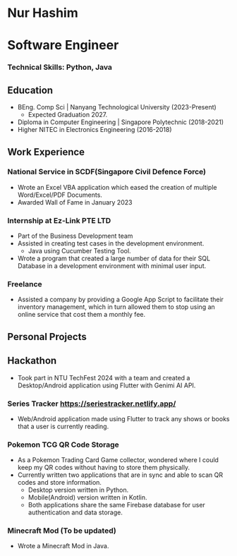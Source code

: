 # Nur Hashim

# Software Engineer

### Technical Skills: Python, Java



## Education
* BEng. Comp Sci | Nanyang Technological University (2023-Present)
    * Expected Graduation 2027.	
* Diploma in Computer Engineering | Singapore Polytechnic (2018-2021)
* Higher NITEC in Electronics Engineering (2016-2018)
  
## Work Experience
### National Service in SCDF(Singapore Civil Defence Force)
* Wrote an Excel VBA application which eased the creation of multiple Word/Excel/PDF Documents.
* Awarded Wall of Fame in January 2023

### Internship at Ez-Link PTE LTD
* Part of the Business Development team
* Assisted in creating test cases in the development environment.
   * Java using Cucumber Testing Tool.
* Wrote a program that created a large number of data for their SQL Database in a development environment with minimal user input.

### Freelance
* Assisted a company by providing a Google App Script to facilitate their inventory management, which in turn allowed them to stop using an online service that cost them a monthly fee.


## Personal Projects
## Hackathon
* Took part in NTU TechFest 2024 with a team and created a Desktop/Android application using Flutter with Genimi AI API.

### Series Tracker https://seriestracker.netlify.app/
* Web/Android application made using Flutter to track any shows or books that a user is currently reading.

### Pokemon TCG QR Code Storage
* As a Pokemon Trading Card Game collector, wondered where I could keep my QR codes without having to store them physically.
* Currently written two applications that are in sync and able to scan QR codes and store information.
   * Desktop version written in Python.
   * Mobile(Android) version written in Kotlin.
   * Both applications share the same Firebase database for user authentication and data storage.

### Minecraft Mod (To be updated)
* Wrote a Minecraft Mod in Java.
